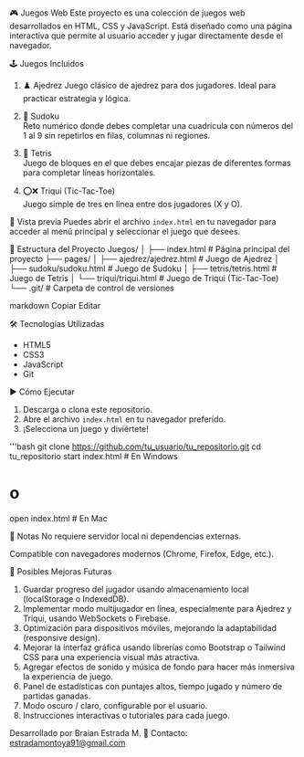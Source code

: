 🎮 Juegos Web
Este proyecto es una colección de juegos web desarrollados en HTML, CSS y JavaScript. Está diseñado como una página interactiva que permite al usuario acceder y jugar directamente desde el navegador.

🕹️ Juegos Incluidos

1. ♟️ Ajedrez 
   Juego clásico de ajedrez para dos jugadores. Ideal para practicar estrategia y lógica.

2. 🧩 Sudoku  
   Reto numérico donde debes completar una cuadrícula con números del 1 al 9 sin repetirlos en filas, columnas ni regiones.

3. 🧱 Tetris  
   Juego de bloques en el que debes encajar piezas de diferentes formas para completar líneas horizontales.

4. ⭕❌ Triqui (Tic-Tac-Toe)  
   Juego simple de tres en línea entre dos jugadores (X y O).

🚀 Vista previa
Puedes abrir el archivo `index.html` en tu navegador para acceder al menú principal y seleccionar el juego que desees.

📁 Estructura del Proyecto
Juegos/
│
├── index.html # Página principal del proyecto
├── pages/
│ ├── ajedrez/ajedrez.html # Juego de Ajedrez
│ ├── sudoku/sudoku.html # Juego de Sudoku
│ ├── tetris/tetris.html # Juego de Tetris
│ └── triqui/triqui.html # Juego de Triqui (Tic-Tac-Toe)
└── .git/ # Carpeta de control de versiones

markdown
Copiar
Editar

🛠️ Tecnologías Utilizadas
- HTML5
- CSS3
- JavaScript
- Git

▶️ Cómo Ejecutar
1. Descarga o clona este repositorio.
2. Abre el archivo `index.html` en tu navegador preferido.
3. ¡Selecciona un juego y diviértete!

'''bash
git clone https://github.com/tu_usuario/tu_repositorio.git
cd tu_repositorio
start index.html   # En Windows
# o
open index.html    # En Mac

📌 Notas
No requiere servidor local ni dependencias externas.

Compatible con navegadores modernos (Chrome, Firefox, Edge, etc.).

🔧 Posibles Mejoras Futuras
1. Guardar progreso del jugador usando almacenamiento local (localStorage o IndexedDB).
2. Implementar modo multijugador en línea, especialmente para Ajedrez y Triqui, usando WebSockets o Firebase.
3. Optimización para dispositivos móviles, mejorando la adaptabilidad (responsive design).
4. Mejorar la interfaz gráfica usando librerías como Bootstrap o Tailwind CSS para una experiencia visual más atractiva.
5. Agregar efectos de sonido y música de fondo para hacer más inmersiva la experiencia de juego.
6. Panel de estadísticas con puntajes altos, tiempo jugado y número de partidas ganadas.
7. Modo oscuro / claro, configurable por el usuario.
8. Instrucciones interactivas o tutoriales para cada juego.

Desarrollado por Braian Estrada M. 📧 Contacto: estradamontoya91@gmail.com
